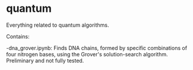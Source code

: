 # quantum
Everything related to quantum algorithms. 

Contains:

-dna_grover.ipynb: Finds DNA chains, formed by specific combinations of four nitrogen bases, using the Grover's solution-search algorithm. Preliminary and not fully tested. 
